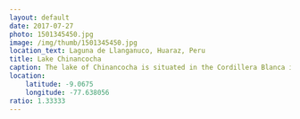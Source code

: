 ```yaml
---
layout: default
date: 2017-07-27
photo: 1501345450.jpg
image: /img/thumb/1501345450.jpg
location_text: Laguna de Llanganuco, Huaraz, Peru
title: Lake Chinancocha
caption: The lake of Chinancocha is situated in the Cordillera Blanca in the Andes of Peru. We arrived there after 2 hours of bus on our way to the Lake 69 Hike.
location:
    latitude: -9.0675
    longitude: -77.638056
ratio: 1.33333
---
```

